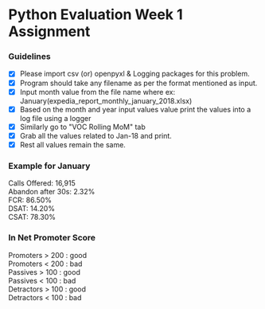 # Python Evaluation Week 1 Assignment

### Guidelines
- [x] Please import csv (or) openpyxl & Logging packages for this problem.
- [x] Program should take any filename as per the format mentioned as input.
- [x] Input month value from the file name where ex: January(expedia_report_monthly_january_2018.xlsx)
- [x] Based on the month and year input values value print the values into a log file using a logger
- [x] Similarly go to "VOC Rolling MoM" tab
- [x] Grab all the values related to Jan-18 and print.
- [x] Rest all values remain the same.

### Example for January
Calls Offered: 16,915  
Abandon after 30s: 2.32%  
FCR: 86.50%  
DSAT:  14.20%  
CSAT: 78.30%  

### In Net Promoter Score
Promoters > 200 : good  
Promoters < 200 : bad  
Passives > 100 : good  
Passives < 100 : bad  
Detractors > 100 : good  
Detractors < 100 : bad  
